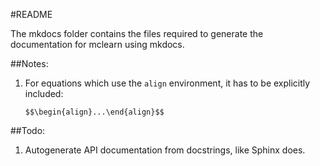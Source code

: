 #README

The mkdocs folder contains the files required to generate the documentation for mclearn
using mkdocs.

##Notes:
1. For equations which use the `align` environment, it has to be explicitly
   included:

   ```
   $$\begin{align}...\end{align}$$
   ```
##Todo:
1. Autogenerate API documentation from docstrings, like Sphinx does.
